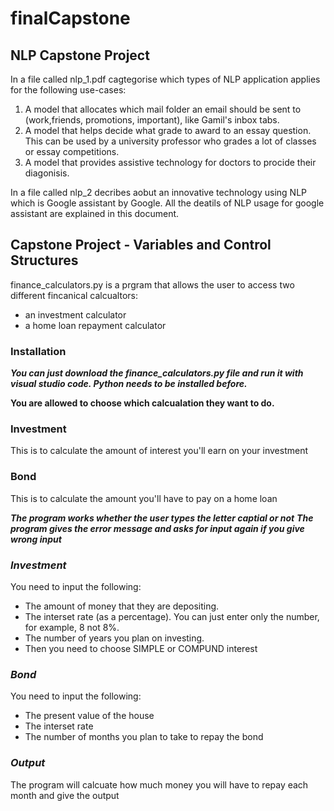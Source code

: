 # finalCapstone
## NLP Capstone Project 

In a file called nlp_1.pdf cagtegorise which types of NLP application applies for the following use-cases: 
1. A model that allocates which mail folder an email should be sent to (work,friends, promotions, important), like Gamil's inbox tabs.
2. A model that helps decide what grade to award to an essay question. This can be used by a university professor who grades a lot of classes or essay competitions.
3. A model that provides assistive technology for doctors to procide their diagonisis.

In a file called nlp_2 decribes aobut an innovative technology using NLP which is Google assistant by Google. All the deatils of NLP usage for google assistant are explained in this document. 

## Capstone Project - Variables and Control Structures

finance_calculators.py is a prgram that allows the user to access two different fincanical calcualtors: 
* an investment calculator
* a home loan repayment calculator

### Installation

_**You can just download the finance_calculators.py file and run it with visual studio code. Python needs to be installed before.**_

**You are allowed to choose which calcualation they want to do.**

### Investment 
This is to calculate the amount of interest you'll earn on your investment

### Bond
This is to calculate the amount you'll have to pay on a home loan

_**The program works whether the user types the letter captial or not**_
_**The program gives the error message and asks for input again if you give wrong input**_


### _Investment_ 
You need to input the following:
* The amount of money that they are depositing.
* The interset rate (as a percentage). You can just enter only the number, for example, 8 not 8%.
* The number of years you plan on investing.
* Then you need to choose SIMPLE or COMPUND interest

### _Bond_
You need to input the following:
* The present value of the house
*  The interset rate
*  The number of months you plan to take to repay the bond

### _Output_
The program will calcuate how much money you will have to repay each month and give the output




